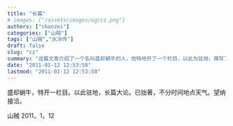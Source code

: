```yaml
---
title: "长篇"
# images: ["/assets/images/og/cz.png"]
authors: ["shanzei"]
categories: ["山贼"]
tags: ["山贼","水浒传"]
draft: false
slug: "cz"
summary: "这篇文章介绍了一个名叫盛却蜗牛的人，他特地开了一个栏目，以此为驻地，撰写了一些长篇大论的文章。这些文章不受时间、地点和天气的限制，作者希望能够得到更多人的认可和接洽。文章末尾提到了一个时间，2011年1月12日。"
date: "2011-01-12 12:53:50"
lastmod: "2011-01-12 12:53:50"
---
```


盛却蜗牛，特开一栏目。以此驻地，长篇大论。已拙著，不分时间地点天气。望纳接洽。

山贼 2011，1，12
